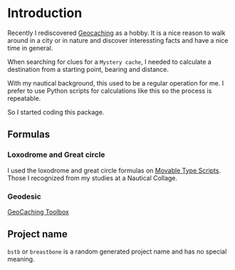 # Introduction

Recently I rediscovered
[Geocaching](https://www/geocaching.com/)
as a hobby. It is a nice reason to walk around in a city or in
nature and discover interessting facts and have a nice time in general.

When searching for clues for a `Mystery cache`, I needed to calculate
a destination from a starting point, bearing and distance.

With my nautical background, this used to be a regular operation for me.
I prefer to use Python scripts for calculations like this
so the process is repeatable.

So I started coding this package.

## Formulas

### Loxodrome and Great circle

I used the loxodrome and great circle formulas on
[Movable Type Scripts](https://www.movable-type.co.uk/scripts/latlong.html).
Those I recognized from my studies at a Nautical Collage.

### Geodesic

[GeoCaching Toolbox](https://www.geocachingtoolbox.com/)

## Project name

`bstb` or `breastbone` is a random generated project name and has no special meaning.
